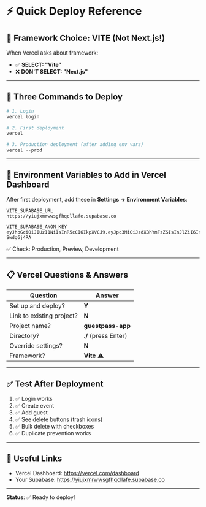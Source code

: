 # ⚡ Quick Deploy Reference

## 🎯 Framework Choice: **VITE** (Not Next.js!)

When Vercel asks about framework:
- ✅ **SELECT: "Vite"**
- ❌ **DON'T SELECT: "Next.js"**

---

## 🚀 Three Commands to Deploy

```powershell
# 1. Login
vercel login

# 2. First deployment
vercel

# 3. Production deployment (after adding env vars)
vercel --prod
```

---

## 🔑 Environment Variables to Add in Vercel Dashboard

After first deployment, add these in **Settings → Environment Variables**:

```
VITE_SUPABASE_URL
https://yiujxmrwwsgfhqcllafe.supabase.co

VITE_SUPABASE_ANON_KEY
eyJhbGciOiJIUzI1NiIsInR5cCI6IkpXVCJ9.eyJpc3MiOiJzdXBhYmFzZSIsInJlZiI6InlpdWp4bXJ3d3NnZmhxY2xsYWZlIiwicm9sZSI6ImFub24iLCJpYXQiOjE3NTkzOTU0NDEsImV4cCI6MjA3NDk3MTQ0MX0.1Dx8HF7wSzhvREKudHJ7yNbfbKoCxvnUP-Swdg6j4RA
```

✅ Check: Production, Preview, Development

---

## 📋 Vercel Questions & Answers

| Question | Answer |
|----------|--------|
| Set up and deploy? | **Y** |
| Link to existing project? | **N** |
| Project name? | **guestpass-app** |
| Directory? | **./** (press Enter) |
| Override settings? | **N** |
| Framework? | **Vite** ⚠️ |

---

## ✅ Test After Deployment

1. ✅ Login works
2. ✅ Create event
3. ✅ Add guest
4. ✅ See delete buttons (trash icons)
5. ✅ Bulk delete with checkboxes
6. ✅ Duplicate prevention works

---

## 🔗 Useful Links

- Vercel Dashboard: https://vercel.com/dashboard
- Your Supabase: https://yiujxmrwwsgfhqcllafe.supabase.co

---

**Status**: ✅ Ready to deploy!